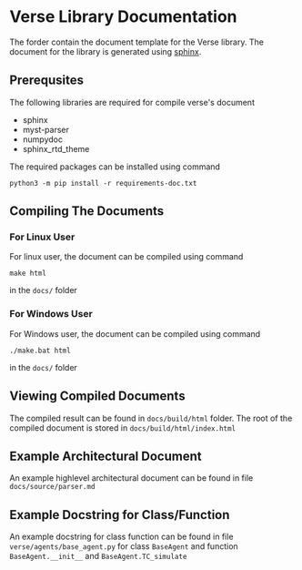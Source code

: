 # Verse Library Documentation
The forder contain the document template for the Verse library. The document for the library is generated using [sphinx](https://www.sphinx-doc.org/en/master/). 

## Prerequsites 
The following libraries are required for compile verse's document
- sphinx
- myst-parser 
- numpydoc 
- sphinx_rtd_theme

The required packages can be installed using command 
```
python3 -m pip install -r requirements-doc.txt
```

## Compiling The Documents
### For Linux User
For linux user, the document can be compiled using command 
```
make html
```
in the ```docs/``` folder

### For Windows User
For Windows user, the document can be compiled using command 
```
./make.bat html
```
in the ```docs/``` folder

## Viewing Compiled Documents
The compiled result can be found in ```docs/build/html``` folder. The root of the compiled document is stored in ```docs/build/html/index.html```

## Example Architectural Document
An example highlevel architectural document can be found in file ```docs/source/parser.md```

## Example Docstring for Class/Function
An example docstring for class function can be found in file ```verse/agents/base_agent.py``` for class ```BaseAgent``` and function ```BaseAgent.__init__``` and ```BaseAgent.TC_simulate```
